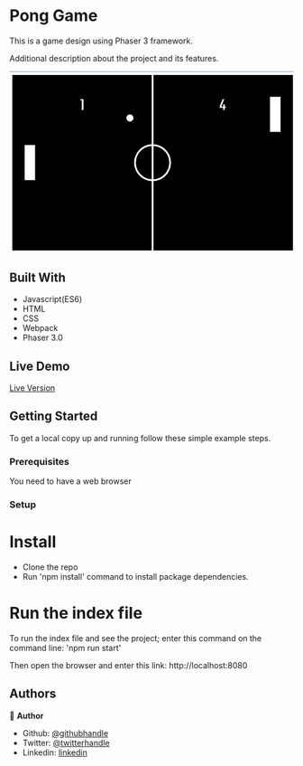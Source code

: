 # Pong Game

This is a game design using Phaser 3 framework.


Additional description about the project and its features.

![screenshot](./dist/images/game.png)

## Built With

- Javascript(ES6)
- HTML
- CSS
- Webpack
- Phaser 3.0


## Live Demo

<a href="https://emmanuelkamala.github.io/">Live Version</a>


## Getting Started

To get a local copy up and running follow these simple example steps.

### Prerequisites
You need to have a web browser


### Setup

# Install
- Clone the repo
- Run 'npm install' command to install package dependencies.

# Run the index file

To run the index file and see the project; enter this command on the command line:
'npm run start'

Then open the browser and enter this link:
http://localhost:8080

## Authors

👤 **Author**

- Github: [@githubhandle](https://github.com/emmanuelkamala)
- Twitter: [@twitterhandle](https://twitter.com/ejkamala)
- Linkedin: [linkedin](https://linkedin.com/in/emmanuelkamala)

